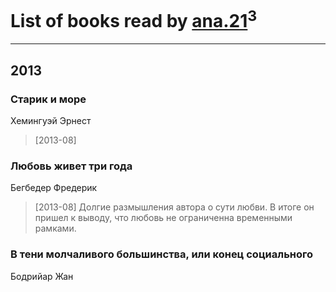 # List of books read by [ana.21](https://plus.google.com/107655526900000657481)<sup>3</sup>
---

## 2013

### Старик и море
Хемингуэй Эрнест
> [2013-08] 


### Любовь живет три года
Бегбедер Фредерик
> [2013-08] Долгие размышления автора о сути любви. В итоге он пришел к выводу, что любовь не ограниченна временными рамками.


### В тени молчаливого большинства, или конец социального
Бодрийар Жан




